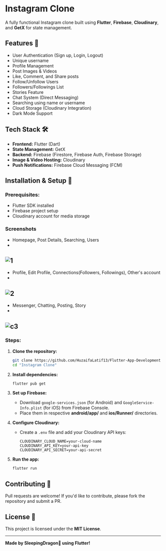 # Instagram Clone

A fully functional Instagram clone built using **Flutter**, **Firebase**, **Cloudinary**, and **GetX** for state management.

## Features 🚀
- User Authentication (Sign up, Login, Logout)
- Unique username
- Profile Management
- Post Images & Videos
- Like, Comment, and Share posts
- Follow/Unfollow Users
- Followers/Followings List
- Stories Feature
- Chat System (Direct Messaging)
- Searching using name or username
- Cloud Storage (Cloudinary Integration)
- Dark Mode Support

## Tech Stack 🛠️
- **Frontend:** Flutter (Dart)
- **State Management:** GetX
- **Backend:** Firebase (Firestore, Firebase Auth, Firebase Storage)
- **Image & Video Hosting:** Cloudinary
- **Push Notifications:** Firebase Cloud Messaging (FCM)

## Installation & Setup 🔧
### Prerequisites:
- Flutter SDK installed
- Firebase project setup
- Cloudinary account for media storage

### Screenshots
- Homepage, Post Details, Searching, Users
- 
![1](https://github.com/user-attachments/assets/098ef0e8-42a6-48bf-a364-ee841cc87c38)
---
- Profile, Edit Profile, Connections(Followers, Followings), Other's account
- 
![2](https://github.com/user-attachments/assets/0c1cd864-c7d7-4ebe-99e7-a0dbd91e0542)
---
- Messenger, Chatting, Posting, Story
- 
![c3](https://github.com/user-attachments/assets/6d8efcac-d7ad-49b1-bf88-5ec824ebff27)
---



### Steps:
1. **Clone the repository:**
   ```sh
   git clone https://github.com/HuzaifaLatif13/Flutter-App-Development/tree/6089e5cb980ffc68ae5394552f9f0f436646b214/Instagram%20Clone
   cd "Instagram Clone"
   ```

2. **Install dependencies:**
   ```sh
   flutter pub get
   ```

3. **Set up Firebase:**
   - Download `google-services.json` (for Android) and `GoogleService-Info.plist` (for iOS) from Firebase Console.
   - Place them in respective **android/app/** and **ios/Runner/** directories.

4. **Configure Cloudinary:**
   - Create a `.env` file and add your Cloudinary API keys:
     ```
     CLOUDINARY_CLOUD_NAME=your-cloud-name
     CLOUDINARY_API_KEY=your-api-key
     CLOUDINARY_API_SECRET=your-api-secret
     ```

5. **Run the app:**
   ```sh
   flutter run
   ```

## Contributing 🤝
Pull requests are welcome! If you'd like to contribute, please fork the repository and submit a PR.

## License 📝
This project is licensed under the **MIT License**.

---

**Made by SleepingDragon🐉 using Flutter!**

